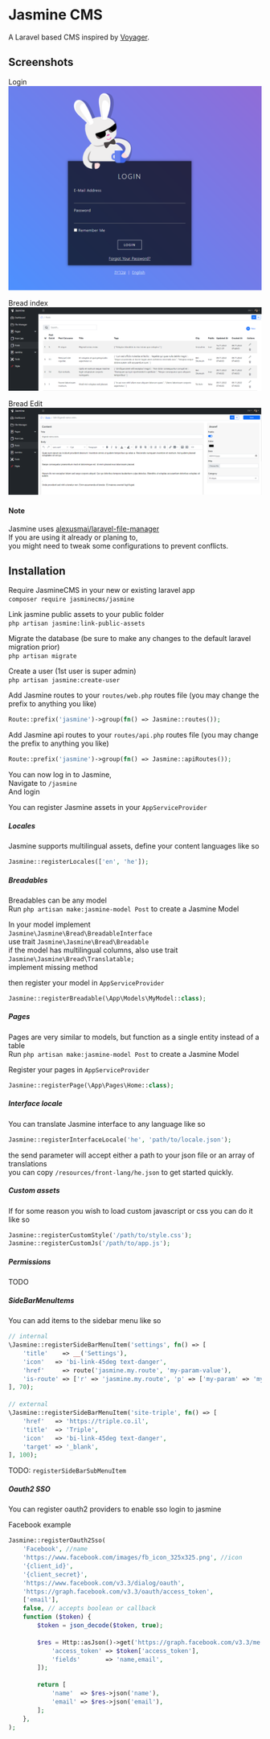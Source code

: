 # Jasmine CMS

A Laravel based CMS inspired by [Voyager](https://voyager.devdojo.com/).

## Screenshots

Login
![Login](https://github.com/JasmineCMS/jasmine/blob/master/screenshots/login.png?raw=true)

Bread index
![Login](https://github.com/JasmineCMS/jasmine/blob/master/screenshots/bread-index.png?raw=true)

Bread Edit
![Login](https://github.com/JasmineCMS/jasmine/blob/master/screenshots/bread-edit.png?raw=true)

#### Note

Jasmine uses [alexusmai/laravel-file-manager](https://github.com/alexusmai/laravel-file-manager)  
If you are using it already or planing to,  
you might need to tweak some configurations to prevent conflicts.

## Installation

Require JasmineCMS in your new or existing laravel app    
`composer require jasminecms/jasmine`

Link jasmine public assets to your public folder  
`php artisan jasmine:link-public-assets`

Migrate the database (be sure to make any changes to the default laravel migration prior)  
`php artisan migrate`

Create a user (1st user is super admin)  
`php artisan jasmine:create-user`

Add Jasmine routes to your `routes/web.php` routes file (you may change the prefix to anything you like)  

```php
Route::prefix('jasmine')->group(fn() => Jasmine::routes());
```

Add Jasmine api routes to your `routes/api.php` routes file (you may change the prefix to anything you like)
```php
Route::prefix('jasmine')->group(fn() => Jasmine::apiRoutes());
```
You can now log in to Jasmine,  
Navigate to `/jasmine`  
And login

You can register Jasmine assets in your `AppServiceProvider`

##### Locales

Jasmine supports multilingual assets, define your content languages like so

```php
Jasmine::registerLocales(['en', 'he']);
```

##### Breadables

Breadables can be any model  
Run `php artisan make:jasmine-model Post` to create a Jasmine Model

In your model implement  
`Jasmine\Jasmine\Bread\BreadableInterface`  
use trait `Jasmine\Jasmine\Bread\Breadable`  
if the model has multilingual columns, also use trait  
`Jasmine\Jasmine\Bread\Translatable;`  
implement missing method  

then register your model in `AppServiceProvider`

```php
Jasmine::registerBreadable(\App\Models\MyModel::class);
```

##### Pages

Pages are very similar to models, but function as a single entity instead of a table  
Run `php artisan make:jasmine-model Post` to create a Jasmine Model  

Register your pages in `AppServiceProvider`

```php
Jasmine::registerPage(\App\Pages\Home::class);
```

##### Interface locale

You can translate Jasmine interface to any language like so

```php
Jasmine::registerInterfaceLocale('he', 'path/to/locale.json');
```

the send parameter will accept either a path to your json file or an array of translations  
you can copy `/resources/front-lang/he.json` to get started quickly.

##### Custom assets

If for some reason you wish to load custom javascript or css you can do it like so

```php
Jasmine::registerCustomStyle('/path/to/style.css');
Jasmine::registerCustomJs('/path/to/app.js');
```

##### Permissions

TODO

##### SideBarMenuItems

You can add items to the sidebar menu like so

```php
// internal
\Jasmine::registerSideBarMenuItem('settings', fn() => [
    'title'    => __('Settings'),
    'icon'   => 'bi-link-45deg text-danger',
    'href'     => route('jasmine.my.route', 'my-param-value'),
    'is-route' => ['r' => 'jasmine.my.route', 'p' => ['my-param' => 'my-param-value']],
], 70);

// external
\Jasmine::registerSideBarMenuItem('site-triple', fn() => [
    'href'   => 'https://triple.co.il',
    'title'  => 'Triple',
    'icon'   => 'bi-link-45deg text-danger',
    'target' => '_blank',
], 100);
```

TODO: `registerSideBarSubMenuItem`

##### Oauth2 SSO

You can register oauth2 providers to enable sso login to jasmine

Facebook example

```php
Jasmine::registerOauth2Sso(
    'Facebook', //name
    'https://www.facebook.com/images/fb_icon_325x325.png', //icon
    '{client_id}',
    '{client_secret}',
    'https://www.facebook.com/v3.3/dialog/oauth',
    'https://graph.facebook.com/v3.3/oauth/access_token',
    ['email'],
    false, // accepts boolean or callback
    function ($token) {
        $token = json_decode($token, true);
        
        $res = Http::asJson()->get('https://graph.facebook.com/v3.3/me', [
            'access_token' => $token['access_token'],
            'fields'       => 'name,email',
        ]);
        
        return [
            'name'  => $res->json('name'),
            'email' => $res->json('email'),
        ];
    },
);
```